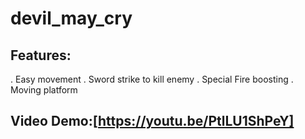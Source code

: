 ﻿# devil_may_cry
## Features:
. Easy movement 
. Sword strike to kill enemy
. Special Fire boosting
. Moving platform


## Video Demo:[https://youtu.be/PtlLU1ShPeY]
